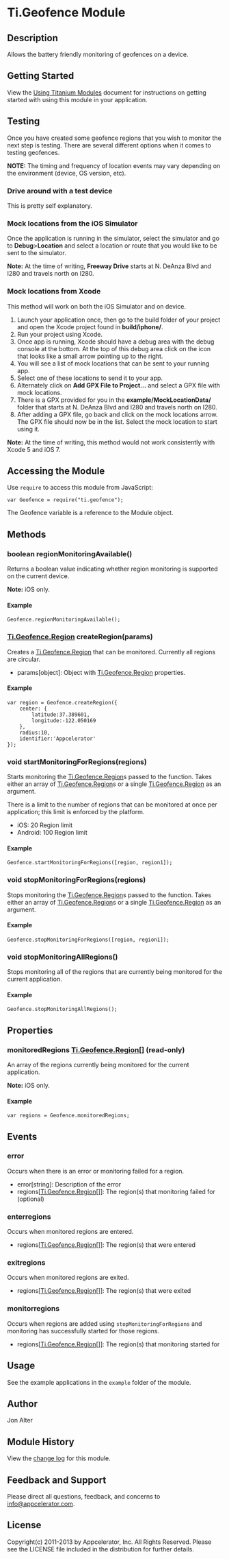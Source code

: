 # Ti.Geofence Module

## Description

Allows the battery friendly monitoring of geofences on a device.

## Getting Started

View the [Using Titanium Modules](http://docs.appcelerator.com/titanium/latest/#!/guide/Using_Titanium_Modules) document for instructions on getting
started with using this module in your application.

## Testing

Once you have created some geofence regions that you wish to monitor the next step is testing.
There are several different options when it comes to testing geofences.

**NOTE:** The timing and frequency of location events may vary depending on the environment (device, OS version, etc).

### Drive around with a test device

This is pretty self explanatory.

### Mock locations from the iOS Simulator

Once the application is running in the simulator, select the simulator and go to **Debug**>**Location** and select a location or route that you would like to be sent to the simulator. 

**Note:** At the time of writing, **Freeway Drive** starts at N. DeAnza Blvd and I280 and travels north on I280.

### Mock locations from Xcode

This method will work on both the iOS Simulator and on device.

1. Launch your application once, then go to the build folder of your project and open the Xcode project found in **build/iphone/**. 
2. Run your project using Xcode.
3. Once app is running, Xcode should have a debug area with the debug console at the bottom. At the top of this debug area click on the icon that looks like a small arrow pointing up to the right. 
4. You will see a list of mock locations that can be sent to your running app.
5. Select one of these locations to send it to your app.
6. Alternately click on **Add GPX File to Project...** and select a GPX file with mock locations.
7. There is a GPX provided for you in the **example/MockLocationData/** folder that starts at N. DeAnza Blvd and I280 and travels north on I280.
8. After adding a GPX file, go back and click on the mock locations arrow. The GPX file should now be in the list. Select the mock location to start using it.

**Note:** At the time of writing, this method would not work consistently with Xcode 5 and iOS 7.

## Accessing the Module

Use `require` to access this module from JavaScript:

    var Geofence = require("ti.geofence");

The Geofence variable is a reference to the Module object.

## Methods

### boolean regionMonitoringAvailable()
Returns a boolean value indicating whether region monitoring is supported on the current device.

**Note:** iOS only.

#### Example
    Geofence.regionMonitoringAvailable();    

### [Ti.Geofence.Region] createRegion(params)
Creates a [Ti.Geofence.Region] that can be monitored. Currently all regions are circular.

* params[object]: Object with [Ti.Geofence.Region] properties.
	
#### Example
	var region = Geofence.createRegion({
        center: { 
            latitude:37.389601,
            longitude:-122.050169
        },
        radius:10,
        identifier:'Appcelerator'
    });

### void startMonitoringForRegions(regions)
Starts monitoring the [Ti.Geofence.Region]s passed to the function. Takes either an array of [Ti.Geofence.Region]s or a single [Ti.Geofence.Region] as an argument.

There is a limit to the number of regions that can be monitored at once per application; this limit is enforced by the platform. 

* iOS: 20 Region limit
* Android: 100 Region limit

#### Example
    Geofence.startMonitoringForRegions([region, region1]);
    
### void stopMonitoringForRegions(regions)
Stops monitoring the [Ti.Geofence.Region]s passed to the function. Takes either an array of [Ti.Geofence.Region]s or a single [Ti.Geofence.Region] as an argument.

#### Example
    Geofence.stopMonitoringForRegions([region, region1]);
    
### void stopMonitoringAllRegions()
Stops monitoring all of the regions that are currently being monitored for the current application.

#### Example
	Geofence.stopMonitoringAllRegions();
    
## Properties

### monitoredRegions [Ti.Geofence.Region]\[] (read-only)
An array of the regions currently being monitored for the current application.

**Note:** iOS only.

#### Example
	var regions = Geofence.monitoredRegions;

## Events

### error
Occurs when there is an error or monitoring failed for a region.

* error[string]: Description of the error
* regions\[[Ti.Geofence.Region]\[]]: The region(s) that monitoring failed for (optional)

### enterregions
Occurs when monitored regions are entered.

* regions\[[Ti.Geofence.Region]\[]]: The region(s) that were entered

### exitregions
Occurs when monitored regions are exited.

* regions\[[Ti.Geofence.Region]\[]]: The region(s) that were exited

### monitorregions
Occurs when regions are added using `stopMonitoringForRegions` and monitoring has successfully started for those regions.

* regions\[[Ti.Geofence.Region]\[]]: The region(s) that monitoring started for

## Usage
See the example applications in the `example` folder of the module.

## Author

Jon Alter

## Module History

View the [change log](changelog.html) for this module.

## Feedback and Support

Please direct all questions, feedback, and concerns to [info@appcelerator.com](mailto:info@appcelerator.com?subject=Ti.Geofence%20Module).

## License

Copyright(c) 2011-2013 by Appcelerator, Inc. All Rights Reserved. Please see the LICENSE file included in the distribution for further details.

[Ti.Geofence.Region]: region.html